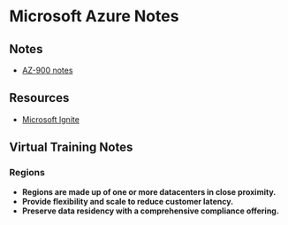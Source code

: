 # Microsoft Azure Notes

## Notes
- [AZ-900 notes](./notes/az_900_notes.md)

## Resources
- [Microsoft Ignite](https://learn.microsoft.com/en-us/collections/o5met117w6pp01)


## Virtual Training Notes
### Regions
- **Regions are made up of one or more datacenters in close proximity.**
- **Provide flexibility and scale to reduce customer latency.**
- **Preserve data residency with a comprehensive compliance offering.**
